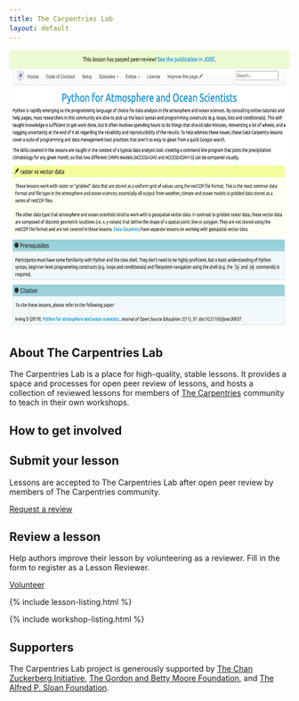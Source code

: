 ```yaml
---
title: The Carpentries Lab
layout: default
---
```


  <div class="container col-xxl-8 px-4 py-5">
    <div class="row flex-lg-row-reverse align-items-center g-5 py-5">
      <div class="col-10 col-sm-8 col-lg-6">
        <a href="https://github.com/carpentries-lab/"><img src="assets/img/pyaos.png" class="d-block mx-lg-auto img-fluid" alt="Bootstrap Themes" width="700" height="500" loading="lazy"></a>
      </div>
      <div class="col-lg-6">
        <h2 class="display-5 fw-bold lh-1 mb-3">About The Carpentries Lab</h2>
        <p class="lead">The Carpentries Lab is a place for high-quality, stable lessons. It provides a space and processes for open peer review of lessons, and hosts a collection of reviewed lessons for members of <a href="https://carpentries.org">The Carpentries</a> community to teach in their own workshops.</p>
      </div>
    </div>
  </div>

  <div class="container px-4 py-5" id="featured-3">
    <h2 class="display-5 fw-bold lh-1 mb-3">How to get involved</h2>
    <div class="row g-2 py-5 row-cols-1 row-cols-lg-2">
      <div class="feature col">
        <h2>Submit your lesson</h2>
        <p>Lessons are accepted to The Carpentries Lab after open peer review by members of The Carpentries community.</p>
        <a href="https://github.com/carpentries-lab/reviews/" class="btn btn-primary">
            Request a review
          </a>
      </div>
      <div class="feature col">
        <h2>Review a lesson</h2>
        <p>Help authors improve their lesson by volunteering as a reviewer. Fill in the form to register as a Lesson Reviewer.</p>
        <a href="https://forms.gle/P8oKF6QMejDmUQdu6" class="btn btn-primary">
            Volunteer
          </a>
      </div>
    </div>
  </div>

{% include lesson-listing.html %}

{% include workshop-listing.html %}

<div class="container col-xxl-8">
  <h2 class="display-5 fw-bold lh-1 mb-3">Supporters</h2>
  <p class="lead">
    The Carpentries Lab project is generously supported by <a href="https://chanzuckerberg.com/">The Chan Zuckerberg Initiative</a>, <a href="https://www.moore.org/">The Gordon and Betty Moore Foundation</a>, and <a href="https://sloan.org/">The Alfred P. Sloan Foundation</a>.
  </p>
</div>
